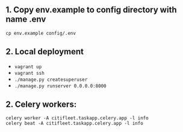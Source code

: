 ## 1. Copy env.example to config directory with name .env
``cp env.example config/.env``

## 2. Local deployment

* ``vagrant up``
* ``vagrant ssh``
* ``./manage.py createsuperuser``
* ``./manage.py runserver 0.0.0.0:8000``

## 2. Celery workers:
    celery worker -A citifleet.taskapp.celery.app -l info
    celery beat -A citifleet.taskapp.celery.app -l info
